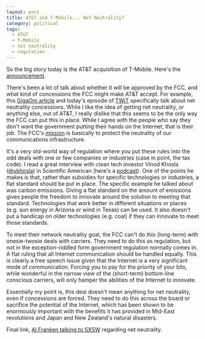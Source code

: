 ```yaml
---
layout: post
title: AT&T and T-Mobile... Net Neutrality?
category: political
tags:
  - AT&T
  - T-Mobile
  - net neutrality
  - regulation
---
```

So the big story today is the AT&T acquisition of T-Mobile. Here's the [announcement](http://www.mobilizeeverything.com/home.php).

There's been a lot of talk about whether it will be approved by the FCC, and what kind of concessions the FCC might make AT&T accept. For example, this [GigaOm article](http://gigaom.com/2011/03/20/att-tmobile-regulators/) and today's episode of [TWiT](http://twit.tv/) specifically talk about net neutrality concessions. While I like the idea of getting net neutrality, or anything else, out of AT&T, I really dislike that this seems to be the only way the FCC can put this in place. While I agree with the people who say they don't want the government putting their hands on the Internet, that is their job. The FCC's [mission](http://en.wikipedia.org/wiki/Federal_Communications_Commission#Mission_and_strategy) is basically to protect the neutrality of our communications infrastructure.

It's a very old-world way of regulation where you put these rules into the odd deals with one or few companies or industries (case in point, the tax code). I read a great interview with clean tech investor Vinod Khosla ([@vkhosla](https://twitter.com/#!/vkhosla)) in Scientific American (here's a [podcast](http://www.scientificamerican.com/podcast/episode.cfm?id=vinod-khosla-searching-for-the-radi-10-12-23)). One of the points he makes is that, rather than subsidies for specific technologies or industries, a flat standard should be put in place. The specific example he talked about was carbon emissions. Giving a flat standard on the amount of emissions gives people the freedom to innovate around the solution to meeting that standard. Technologies that work better in different situations or places (e.g. sun energy in Arizona or wind in Texas) can be used. It also doesn't put a handicap on older technologies (e.g. coal) if they can innovate to meet those standards.

To meet their network neutrality goal, the FCC can't do this (long-term) with onesie-twosie deals with carriers. They need to do this as regulation, but not in the exception-riddled form government regulation normally comes in. A flat ruling that all Internet communication should be handled equally. This is clearly a free speech issue given that the Internet is a very significant mode of communication. Forcing you to pay for the priority of your bits, while wonderful in the narrow view of the (short-term) bottom-line conscious carriers, will only hamper the abilities of the Internet to innovate.

Essentially my point is, this deal doesn't mean anything for net neutrality, even if concessions are forced. They need to do this across the board or sacrifice the potential of the Internet, which has been shown to be enormously important with the benefits it has provided in Mid-East revolutions and Japan and New Zealand's natural disasters.

Final link, [Al Franken talking to SXSW](http://www.guardian.co.uk/technology/blog/2011/mar/14/sxsw-2011-al-franken-net-neutrality) regarding net neutrality.
